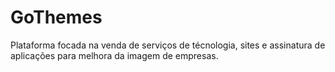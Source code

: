 # GoThemes

Plataforma focada na venda de serviços de técnologia, sites e assinatura de aplicações para melhora da imagem de empresas.
